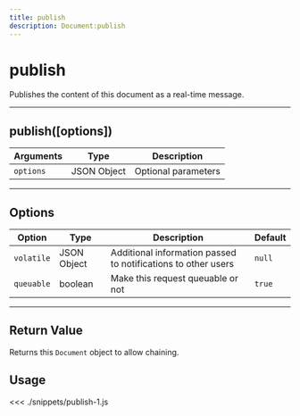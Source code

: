 ```yaml
---
title: publish
description: Document:publish
---
```


# publish

Publishes the content of this document as a real-time message.

---

## publish([options])

| Arguments | Type        | Description         |
| --------- | ----------- | ------------------- |
| `options` | JSON Object | Optional parameters |

---

## Options

| Option     | Type        | Description                                                   | Default |
| ---------- | ----------- | ------------------------------------------------------------- | ------- |
| `volatile` | JSON Object | Additional information passed to notifications to other users | `null`  |
| `queuable` | boolean     | Make this request queuable or not                             | `true`  |

---

## Return Value

Returns this `Document` object to allow chaining.

## Usage

<<< ./snippets/publish-1.js
